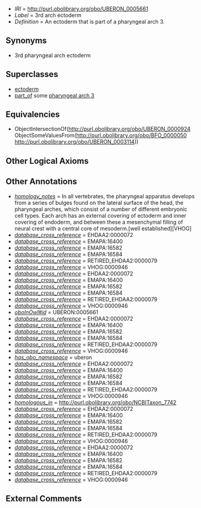  * *IRI* = http://purl.obolibrary.org/obo/UBERON_0005661
 * *Label* = 3rd arch ectoderm
 * *Definition* = An ectoderm that is part of a pharyngeal arch 3.

## Synonyms

 * 3rd pharyngeal arch ectoderm

## Superclasses

 * [ectoderm](../../UBERON/24/UBERON_0000924.md)
 * [part_of](../../BFO/50/BFO_0000050.md) some [pharyngeal arch 3](../../UBERON/14/UBERON_0003114.md)

## Equivalencies

 * ObjectIntersectionOf(<http://purl.obolibrary.org/obo/UBERON_0000924> ObjectSomeValuesFrom(<http://purl.obolibrary.org/obo/BFO_0000050> <http://purl.obolibrary.org/obo/UBERON_0003114>))

## Other Logical Axioms


## Other Annotations

 * *[homology_notes](../../UBPROP/03/UBPROP_0000003.md)* = In all vertebrates, the pharyngeal apparatus develops from a series of bulges found on the lateral surface of the head, the pharyngeal arches, which consist of a number of different embryonic cell types. Each arch has an external covering of ectoderm and inner covering of endoderm, and between these a mesenchymal filling of neural crest with a central core of mesoderm.[well established][VHOG]
 * *[database_cross_reference](../../ef/oboInOwl#hasDbXref.md)* = EHDAA2:0000072
 * *[database_cross_reference](../../ef/oboInOwl#hasDbXref.md)* = EMAPA:16400
 * *[database_cross_reference](../../ef/oboInOwl#hasDbXref.md)* = EMAPA:16582
 * *[database_cross_reference](../../ef/oboInOwl#hasDbXref.md)* = EMAPA:16584
 * *[database_cross_reference](../../ef/oboInOwl#hasDbXref.md)* = RETIRED_EHDAA2:0000079
 * *[database_cross_reference](../../ef/oboInOwl#hasDbXref.md)* = VHOG:0000946
 * *[database_cross_reference](../../ef/oboInOwl#hasDbXref.md)* = EHDAA2:0000072
 * *[database_cross_reference](../../ef/oboInOwl#hasDbXref.md)* = EMAPA:16400
 * *[database_cross_reference](../../ef/oboInOwl#hasDbXref.md)* = EMAPA:16582
 * *[database_cross_reference](../../ef/oboInOwl#hasDbXref.md)* = EMAPA:16584
 * *[database_cross_reference](../../ef/oboInOwl#hasDbXref.md)* = RETIRED_EHDAA2:0000079
 * *[database_cross_reference](../../ef/oboInOwl#hasDbXref.md)* = VHOG:0000946
 * *[oboInOwl#id](../../id/oboInOwl#id.md)* = UBERON:0005661
 * *[database_cross_reference](../../ef/oboInOwl#hasDbXref.md)* = EHDAA2:0000072
 * *[database_cross_reference](../../ef/oboInOwl#hasDbXref.md)* = EMAPA:16400
 * *[database_cross_reference](../../ef/oboInOwl#hasDbXref.md)* = EMAPA:16582
 * *[database_cross_reference](../../ef/oboInOwl#hasDbXref.md)* = EMAPA:16584
 * *[database_cross_reference](../../ef/oboInOwl#hasDbXref.md)* = RETIRED_EHDAA2:0000079
 * *[database_cross_reference](../../ef/oboInOwl#hasDbXref.md)* = VHOG:0000946
 * *[has_obo_namespace](../../ce/oboInOwl#hasOBONamespace.md)* = uberon
 * *[database_cross_reference](../../ef/oboInOwl#hasDbXref.md)* = EHDAA2:0000072
 * *[database_cross_reference](../../ef/oboInOwl#hasDbXref.md)* = EMAPA:16400
 * *[database_cross_reference](../../ef/oboInOwl#hasDbXref.md)* = EMAPA:16582
 * *[database_cross_reference](../../ef/oboInOwl#hasDbXref.md)* = EMAPA:16584
 * *[database_cross_reference](../../ef/oboInOwl#hasDbXref.md)* = RETIRED_EHDAA2:0000079
 * *[database_cross_reference](../../ef/oboInOwl#hasDbXref.md)* = VHOG:0000946
 * *[homologous_in](../../core#homologous/in/core#homologous_in.md)* = http://purl.obolibrary.org/obo/NCBITaxon_7742
 * *[database_cross_reference](../../ef/oboInOwl#hasDbXref.md)* = EHDAA2:0000072
 * *[database_cross_reference](../../ef/oboInOwl#hasDbXref.md)* = EMAPA:16400
 * *[database_cross_reference](../../ef/oboInOwl#hasDbXref.md)* = EMAPA:16582
 * *[database_cross_reference](../../ef/oboInOwl#hasDbXref.md)* = EMAPA:16584
 * *[database_cross_reference](../../ef/oboInOwl#hasDbXref.md)* = RETIRED_EHDAA2:0000079
 * *[database_cross_reference](../../ef/oboInOwl#hasDbXref.md)* = VHOG:0000946
 * *[database_cross_reference](../../ef/oboInOwl#hasDbXref.md)* = EHDAA2:0000072
 * *[database_cross_reference](../../ef/oboInOwl#hasDbXref.md)* = EMAPA:16400
 * *[database_cross_reference](../../ef/oboInOwl#hasDbXref.md)* = EMAPA:16582
 * *[database_cross_reference](../../ef/oboInOwl#hasDbXref.md)* = EMAPA:16584
 * *[database_cross_reference](../../ef/oboInOwl#hasDbXref.md)* = RETIRED_EHDAA2:0000079
 * *[database_cross_reference](../../ef/oboInOwl#hasDbXref.md)* = VHOG:0000946

## External Comments

